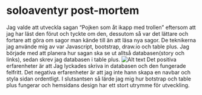 # soloaventyr post-mortem
Jag valde att utveckla sagan “Pojken som åt ikapp med trollen” eftersom att  jag har läst den förut och tyckte om den, dessutom så var det lättare och fortare att göra om sagor man kände till än att läsa nya sagor. 
De teknikerna jag använde mig av var Javascript, bootstrap, draw.io och table plus. Jag började med att planera hur sagan ska se ut alltså databasen(story och links), sedan skrev jag databasen i table plus.
![Alt text](C:/code/speed/Soloäventyr.pngraw=true"planering")
Det positiva erfarenheter är att Jag lyckades skriva in databasen och den fungerade felfritt.
Det negativa erfarenheter är att jag inte hann skapa en navbar och styla sidan ordentligt. 
I slutsantsen så lärde jag mig hur botstrap och table plus fungerar och hemsidans design har ett stort utrymme för utveckling.

